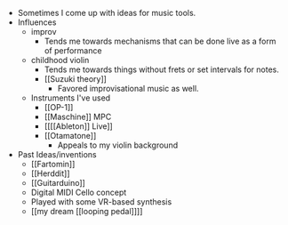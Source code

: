 - Sometimes I come up with ideas for music tools.
- Influences
    - improv
        - Tends me towards mechanisms that can be done live as a form of performance
    - childhood violin
        - Tends me towards things without frets or set intervals for notes.
        - [[Suzuki theory]]
            - Favored improvisational music as well.
    - Instruments I've used
        - [[OP-1]]
        - [[Maschine]] MPC
        - [[[[Ableton]] Live]]
        - [[Otamatone]]
            - Appeals to my violin background
- Past Ideas/inventions
    - [[Fartomin]]
    - [[Herddit]]
    - [[Guitarduino]]
    - Digital MIDI Cello concept
    - Played with some VR-based synthesis
    - [[my dream [[looping pedal]]]]
